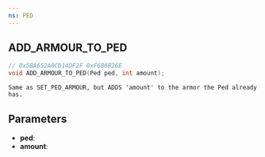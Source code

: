 ```yaml
---
ns: PED
---
```

## ADD_ARMOUR_TO_PED

```c
// 0x5BA652A0CD14DF2F 0xF686B26E
void ADD_ARMOUR_TO_PED(Ped ped, int amount);
```

```
Same as SET_PED_ARMOUR, but ADDS 'amount' to the armor the Ped already has.  
```

## Parameters
* **ped**: 
* **amount**: 

